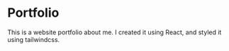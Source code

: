 # Portfolio
This is a website portfolio about me. I created it using React, and styled it using tailwindcss.
